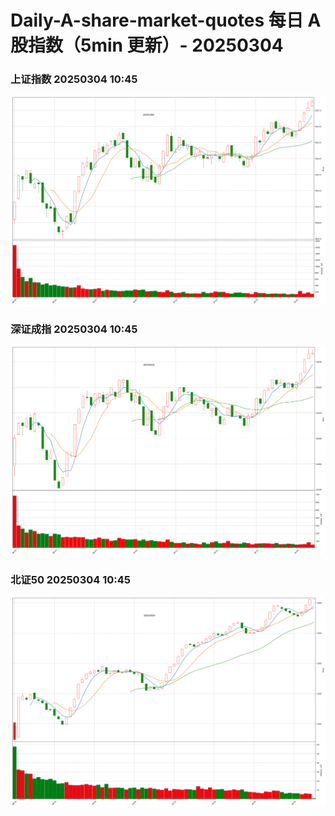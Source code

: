 
# Daily-A-share-market-quotes 每日 A 股指数（5min 更新）- 20250304

### 上证指数 20250304 10:45
![](./fig/2025/3/20250304-sh000001.png)

### 深证成指 20250304 10:45
![](./fig/2025/3/20250304-sz399001.png)

### 北证50 20250304 10:45
![](./fig/2025/3/20250304-bj899050.png)
